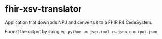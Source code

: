 # fhir-xsv-translator
Application that downlods NPU and converts it to a FHIR R4 CodeSystem.

Format the output by doing eg. `python -m json.tool cs.json > output.json`